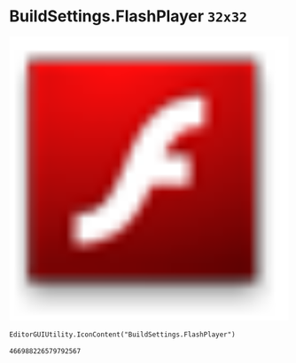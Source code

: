 # BuildSettings.FlashPlayer `32x32`
<img src="/img/BuildSettings.FlashPlayer.png" width=512 height=512>

``` CSharp
EditorGUIUtility.IconContent("BuildSettings.FlashPlayer")
```
```
466988226579792567
```
